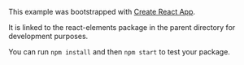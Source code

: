 This example was bootstrapped with [Create React App](https://github.com/facebook/create-react-app).

It is linked to the react-elements package in the parent directory for development purposes.

You can run `npm install` and then `npm start` to test your package.
